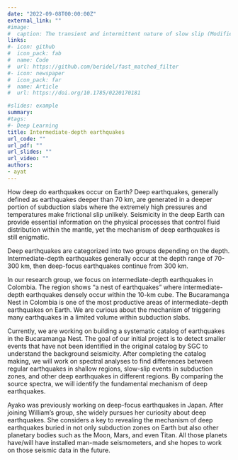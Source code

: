 ```yaml
---
date: "2022-09-08T00:00:00Z"
external_link: ""
#image:
#  caption: The transient and intermittent nature of slow slip (Modified from Jolivet & Frank, 2020)
links:
#- icon: github
#  icon_pack: fab
#  name: Code
#  url: https://github.com/beridel/fast_matched_filter
#- icon: newspaper
#  icon_pack: far
#  name: Article
#  url: https://doi.org/10.1785/0220170181

#slides: example
summary:
#tags:
#- Deep Learning
title: Intermediate-depth earthquakes
url_code: ""
url_pdf: ""
url_slides: ""
url_video: ""
authors:
- ayat
---
```


How deep do earthquakes occur on Earth? Deep earthquakes, generally defined as earthquakes 
deeper than 70 km, are generated in a deeper portion of subduction slabs where the extremely 
high pressures and temperatures make frictional slip unlikely. Seismicity in the deep Earth can 
provide essential information on the physical processes that control fluid distribution within the 
mantle, yet the mechanism of deep earthquakes is still enigmatic.

Deep earthquakes are categorized into two groups depending on the depth. Intermediate-depth 
earthquakes generally occur at the depth range of 70-300 km, then deep-focus earthquakes 
continue from 300 km. 

In our research group, we focus on intermediate-depth earthquakes in Colombia. The region 
shows “a nest of earthquakes” where intermediate-depth earthquakes densely occur within the 
10-km cube. The Bucaramanga Nest in Colombia is one of the most productive areas of 
intermediate-depth earthquakes on Earth. We are curious about the mechanism of triggering 
many earthquakes in a limited volume within subduction slabs. 

Currently, we are working on building a systematic catalog of earthquakes in the Bucaramanga 
Nest. The goal of our initial project is to detect smaller events that have not been identified in the
original catalog by SGC to understand the background seismicity. After completing the catalog 
making, we will work on spectral analyses to find differences between regular earthquakes in 
shallow regions, slow-slip events in subduction zones, and other deep earthquakes in different 
regions. By comparing the source spectra, we will identify the fundamental mechanism of deep 
earthquakes.  

Ayako was previously working on deep-focus earthquakes in Japan. After joining William’s 
group, she widely pursues her curiosity about deep earthquakes. She considers a key to revealing
the mechanism of deep earthquakes buried in not only subduction zones on Earth but also other 
planetary bodies such as the Moon, Mars, and even Titan. All those planets have/will have 
installed man-made seismometers, and she hopes to work on those seismic data in the future.
